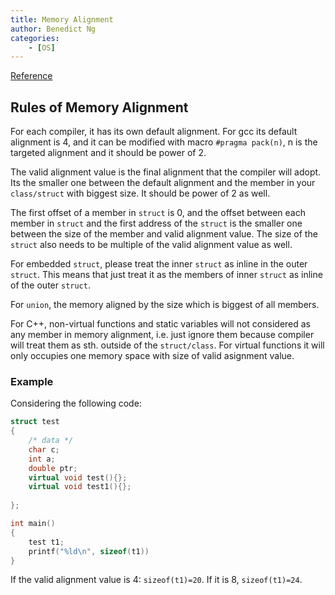 ```yaml
---
title: Memory Alignment
author: Benedict Ng
categories:
    - [OS]
---
```

[Reference](https://en.cppreference.com/w/c/language/object#:~:text=Every%20complete%20object%20type%20has%20a%20property%20called,alignment%20values%20are%20non-negative%20integral%20powers%20of%20two.)

## Rules of Memory Alignment

For each compiler, it has its own default alignment. For gcc its default alignment is 4, and it can be modified with macro `#pragma pack(n)`, n is the targeted alignment and it should be power of 2.

The valid alignment value is the final alignment that the compiler will adopt. Its the smaller one between the default alignment and the member in your `class/struct` with biggest size. It should be power of 2 as well.

The first offset of a member in `struct` is 0, and the offset between each member in `struct` and the first address of the `struct` is the smaller one between the size of the member and valid alignment value. The size of the `struct` also needs to be multiple of the valid alignment value as well.

For embedded `struct`, please treat the inner `struct` as inline in the outer `struct`. This means that just treat it as the members of inner `struct` as inline of the outer `struct`.

For `union`, the memory aligned by the size which is biggest of all members.

For C++, non-virtual functions and static variables will not considered as any member in memory alignment, i.e. just ignore them because compiler will treat them as sth. outside of the `struct/class`. For virtual functions it will only occupies one memory space with size of valid asignment value.

### Example

Considering the following code:

```c++
struct test  
{
    /* data */
    char c;
    int a;
    double ptr; 
    virtual void test(){};
    virtual void test1(){};
    
};

int main()
{
    test t1;
    printf("%ld\n", sizeof(t1))
}
```

If the valid alignment value is 4: `sizeof(t1)=20`. If it is 8, `sizeof(t1)=24`.
